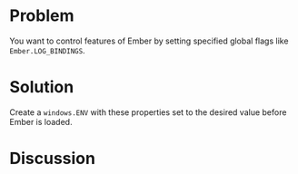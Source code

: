 # Problem
You want to control features of Ember by setting specified global flags like `Ember.LOG_BINDINGS`.

# Solution
Create a `windows.ENV` with these properties set to the desired value before Ember is loaded.

# Discussion
